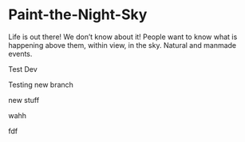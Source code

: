 # Paint-the-Night-Sky

Life is out there! We don’t know about it! People want to know what is happening above them, within view, in the sky. Natural and manmade events.

Test Dev

Testing new branch

new stuff

wahh

fdf